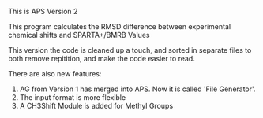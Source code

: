 This is APS Version 2

This program calculates the RMSD difference between experimental chemical shifts and SPARTA+/BMRB Values

This version the code is cleaned up a touch, and sorted in separate files to both remove repitition, and make the code easier to read. 

There are also new features:

1. AG from Version 1 has merged into APS. Now it is called 'File Generator'. 
2. The input format is more flexible
3. A CH3Shift Module is added for Methyl Groups

